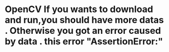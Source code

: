 # OpenCV If you wants to download and run,you should have more datas . Otherwise you got an error caused by data . this error "AssertionError:"
